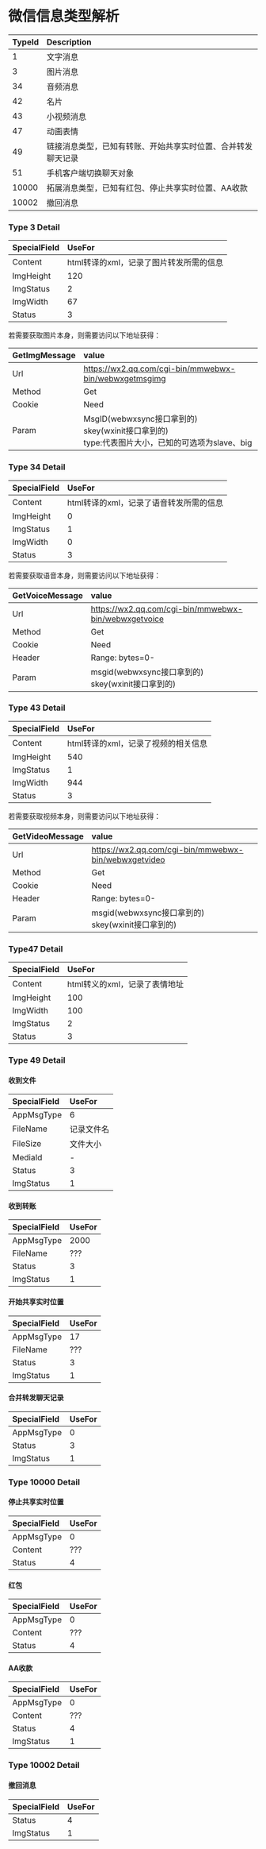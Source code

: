 # 微信信息类型解析

| TypeId | Description                    |
|:-------|:-------------------------------|
| 1      | 文字消息                           |
| 3      | 图片消息                           |
| 34     | 音频消息                           |
| 42     | 名片                             |
| 43     | 小视频消息                          |
| 47     | 动画表情                           |
| 49     | 链接消息类型，已知有转账、开始共享实时位置、合并转发聊天记录 |
| 51     | 手机客户端切换聊天对象                    |
| 10000  | 拓展消息类型，已知有红包、停止共享实时位置、AA收款     |
| 10002  | 撤回消息                           |

### Type 3 Detail
| SpecialField | UseFor                  |
|:-------------|:------------------------|
| Content      | html转译的xml，记录了图片转发所需的信息 |
| ImgHeight    | 120                     |
| ImgStatus    | 2                       |
| ImgWidth     | 67                      |
| Status       | 3                       |

若需要获取图片本身，则需要访问以下地址获得：

| GetImgMessage | value                                                                      |
|:--------------|:---------------------------------------------------------------------------|
| Url           | https://wx2.qq.com/cgi-bin/mmwebwx-bin/webwxgetmsgimg                      |
| Method        | Get                                                                        |
| Cookie        | Need                                                                       |
| Param         | MsgID(webwxsync接口拿到的)<br>skey(wxinit接口拿到的)<br>type:代表图片大小，已知的可选项为slave、big |

### Type 34 Detail
| SpecialField | UseFor                  |
|:-------------|:------------------------|
| Content      | html转译的xml，记录了语音转发所需的信息 |
| ImgHeight    | 0                       |
| ImgStatus    | 1                       |
| ImgWidth     | 0                       |
| Status       | 3                       |

若需要获取语音本身，则需要访问以下地址获得：

| GetVoiceMessage | value                                                |
|:----------------|:-----------------------------------------------------|
| Url             | https://wx2.qq.com/cgi-bin/mmwebwx-bin/webwxgetvoice |
| Method          | Get                                                  |
| Cookie          | Need                                                 |
| Header          | Range: bytes=0-                                      |
| Param           | msgid(webwxsync接口拿到的)<br>skey(wxinit接口拿到的)           |

### Type 43 Detail
| SpecialField | UseFor                |
|:-------------|:----------------------|
| Content      | html转译的xml，记录了视频的相关信息 |
| ImgHeight    | 540                   |
| ImgStatus    | 1                     |
| ImgWidth     | 944                   |
| Status       | 3                     |

若需要获取视频本身，则需要访问以下地址获得：

| GetVideoMessage | value                                                |
|:----------------|:-----------------------------------------------------|
| Url             | https://wx2.qq.com/cgi-bin/mmwebwx-bin/webwxgetvideo |
| Method          | Get                                                  |
| Cookie          | Need                                                 |
| Header          | Range: bytes=0-                                      |
| Param           | msgid(webwxsync接口拿到的)<br>skey(wxinit接口拿到的)           |

### Type47 Detail
| SpecialField | UseFor             |
|:-------------|:-------------------|
| Content      | html转义的xml，记录了表情地址 |
| ImgHeight    | 100                |
| ImgWidth     | 100                |
| ImgStatus    | 2                  |
| Status       | 3                  |

### Type 49 Detail

#### 收到文件
| SpecialField | UseFor |
|:-------------|:-------|
| AppMsgType   | 6      |
| FileName     | 记录文件名  |
| FileSize     | 文件大小   |
| MediaId      | -      |
| Status       | 3      |
| ImgStatus    | 1      |

#### 收到转账
| SpecialField | UseFor |
|:-------------|:-------|
| AppMsgType   | 2000   |
| FileName     | ???    |
| Status       | 3      |
| ImgStatus    | 1      |

#### 开始共享实时位置
| SpecialField | UseFor |
|:-------------|:-------|
| AppMsgType   | 17     |
| FileName     | ???    |
| Status       | 3      |
| ImgStatus    | 1      |

#### 合并转发聊天记录
| SpecialField | UseFor |
|:-------------|:-------|
| AppMsgType   | 0      |
| Status       | 3      |
| ImgStatus    | 1      |


### Type 10000 Detail

#### 停止共享实时位置
| SpecialField | UseFor |
|:-------------|:-------|
| AppMsgType   | 0      |
| Content      | ???    |
| Status       | 4      |

#### 红包
| SpecialField | UseFor |
|:-------------|:-------|
| AppMsgType   | 0      |
| Content      | ???    |
| Status       | 4      |

#### AA收款
| SpecialField | UseFor |
|:-------------|:-------|
| AppMsgType   | 0      |
| Content      | ???    |
| Status       | 4      |
| ImgStatus    | 1      |

### Type 10002 Detail
#### 撤回消息
| SpecialField | UseFor |
|:-------------|:-------|
| Status       | 4      |
| ImgStatus    | 1      |
